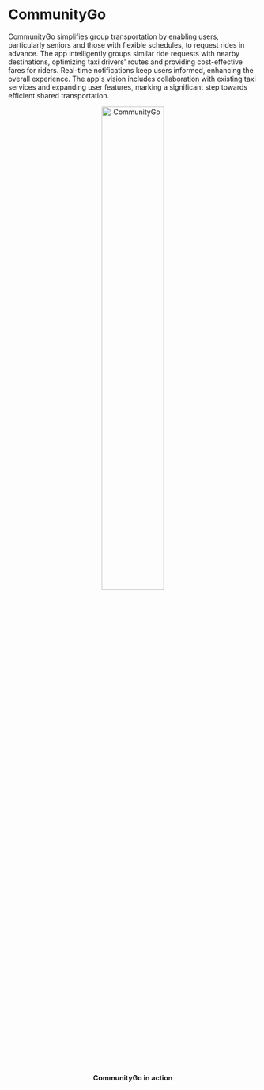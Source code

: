 # CommunityGo
CommunityGo simplifies group transportation by enabling users, particularly seniors and those with flexible schedules, to request rides in advance. The app intelligently groups similar ride requests with nearby destinations, optimizing taxi drivers' routes and providing cost-effective fares for riders. Real-time notifications keep users informed, enhancing the overall experience. The app's vision includes collaboration with existing taxi services and expanding user features, marking a significant step towards efficient shared transportation.
<p align="center">
  <img src="https://github.com/Larppuli/CommunityGoFrontend/assets/73671162/b3db7576-22a5-4e13-86c0-858410254544" alt="CommunityGo" style="width:50%"><br>
  <b>CommunityGo in action</b>
</p>
